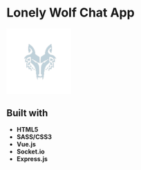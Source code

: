 # Lonely Wolf Chat App

<img src="public/images/logo.png" width="150">

## Built with
* **HTML5**
* **SASS/CSS3**
* **Vue.js**
* **Socket.io**
* **Express.js**

 
